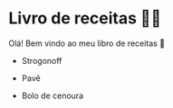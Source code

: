 # Livro de receitas :man_cook:

Olá! Bem vindo ao meu libro de receitas :hamburger:

* Strogonoff

* Pavê

* Bolo de cenoura
